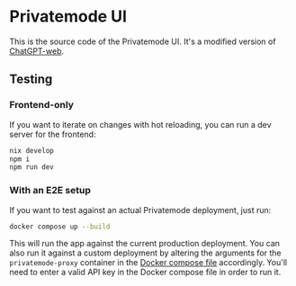 # Privatemode UI

This is the source code of the Privatemode UI. It's a modified version of [ChatGPT-web](https://github.com/Niek/chatgpt-web).

## Testing

### Frontend-only

If you want to iterate on changes with hot reloading, you can run a dev server for the frontend:

```bash
nix develop
npm i
npm run dev
```

### With an E2E setup

If you want to test against an actual Privatemode deployment, just run:

```bash
docker compose up --build
```

This will run the app against the current production deployment. You can also run it against a custom deployment by altering the arguments for the `privatemode-proxy` container in the [Docker compose file](./docker-compose.yml) accordingly.
You'll need to enter a valid API key in the Docker compose file in order to run it.
